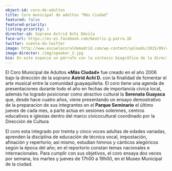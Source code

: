 ```yaml
---
object-id: coro-de-adultos
title: Coro municipal de adultos "Más Ciudad"
featured: false
featured-priority:
listing-priority: 1
director-id: Soprano Astrid Achi Dávila
face-url: https://es-es.facebook.com/beatriz.g.parra.16
twitter: cuenta-de-twitter
image: http://www.escuelacoraldemadrid.com/wp-content/uploads/2015/09/escuela_coral_20-586x349.jpg
image-director: /img/speaker_2.jpg
bio: En este espacio un párrafo con la síntesis biográfica de la directora del coro. Mínimo siete líneas.
---
```


El Coro Municipal de Adultos **&laquo;Más Ciudad&raquo;** fue creado en el año 2006 bajo la  dirección de la soprano **Astrid Achi D.** con la finalidad de fomentar el arte musical entre la comunidad guayaquileña.  El coro tiene una agenda de presentaciones durante todo el año en fechas de importancia cívica local, además ha logrado posicionar como atractivo cultural la **Serenata Guayaca** que, desde hace cuatro años, viene presentando un ensayo demostrativo de la preparacíon de sus integrantes en el **Parque Seminario** el último jueves de cada mes, a parte actua en sesiones solemnes, centros educativos e iglesias dentro del marco cívicocultural coordinado por la Dirección de Cultura

El coro esta integrado por treinta y cinco voces adultas de edades variadas, aprenden la disciplina de educación de técnica vocal, impostación, afinación y repertorio; así mismo, estudian himnos y cánticos alegóricos según la época del año; en el reportorio constan temas nacionales e internacionales. Para cumplir con sus objetivos, el coro ensaya dos veces por semana, los martes y jueves de 17h00  a 19h00, en el Museo Municipal de la ciudad.
